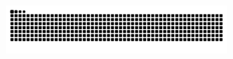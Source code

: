 <img src="https://raw.githubusercontent.com/Svznify/Svznify/output/snake.svg" alt="Snake animation" />